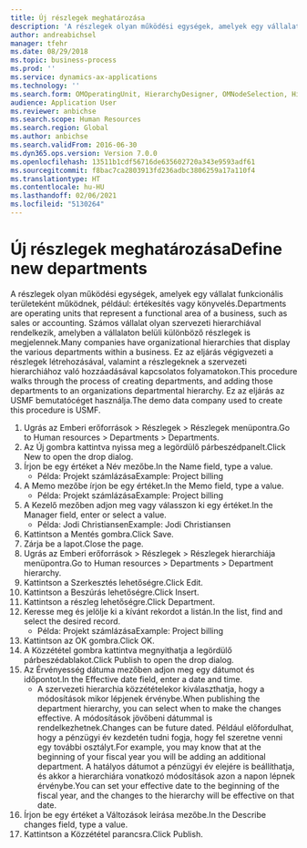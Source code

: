```yaml
---
title: Új részlegek meghatározása
description: 'A részlegek olyan működési egységek, amelyek egy vállalat funkcionális területeként működnek, például: értékesítés vagy könyvelés.'
author: andreabichsel
manager: tfehr
ms.date: 08/29/2018
ms.topic: business-process
ms.prod: ''
ms.service: dynamics-ax-applications
ms.technology: ''
ms.search.form: OMOperatingUnit, HierarchyDesigner, OMNodeSelection, HierarchyPublishAndCloseForm, HcmPersonnelManagementWorkspace
audience: Application User
ms.reviewer: anbichse
ms.search.scope: Human Resources
ms.search.region: Global
ms.author: anbichse
ms.search.validFrom: 2016-06-30
ms.dyn365.ops.version: Version 7.0.0
ms.openlocfilehash: 13511b1cdf56716de635602720a343e9593adf61
ms.sourcegitcommit: f8bac7ca2803913fd236adbc3806259a17a110f4
ms.translationtype: HT
ms.contentlocale: hu-HU
ms.lasthandoff: 02/06/2021
ms.locfileid: "5130264"
---
```

# <a name="define-new-departments"></a><span data-ttu-id="69bbf-103">Új részlegek meghatározása</span><span class="sxs-lookup"><span data-stu-id="69bbf-103">Define new departments</span></span>



<span data-ttu-id="69bbf-104">A részlegek olyan működési egységek, amelyek egy vállalat funkcionális területeként működnek, például: értékesítés vagy könyvelés.</span><span class="sxs-lookup"><span data-stu-id="69bbf-104">Departments are operating units that represent a functional area of a business, such as sales or accounting.</span></span> <span data-ttu-id="69bbf-105">Számos vállalat olyan szervezeti hierarchiával rendelkezik, amelyben a vállalaton belüli különböző részlegek is megjelennek.</span><span class="sxs-lookup"><span data-stu-id="69bbf-105">Many companies have organizational hierarchies that display the various departments within a business.</span></span> <span data-ttu-id="69bbf-106">Ez az eljárás végigvezeti a részlegek létrehozásával, valamint a részlegeknek a szervezeti hierarchiához való hozzáadásával kapcsolatos folyamatokon.</span><span class="sxs-lookup"><span data-stu-id="69bbf-106">This procedure walks through the process of creating departments, and adding those departments to an organizations departmental hierarchy.</span></span> <span data-ttu-id="69bbf-107">Ez az eljárás az USMF bemutatócéget használja.</span><span class="sxs-lookup"><span data-stu-id="69bbf-107">The demo data company used to create this procedure is USMF.</span></span>

1. <span data-ttu-id="69bbf-108">Ugrás az Emberi erőforrások > Részlegek > Részlegek menüpontra.</span><span class="sxs-lookup"><span data-stu-id="69bbf-108">Go to Human resources > Departments > Departments.</span></span>
2. <span data-ttu-id="69bbf-109">Az Új gombra kattintva nyissa meg a legördülő párbeszédpanelt.</span><span class="sxs-lookup"><span data-stu-id="69bbf-109">Click New to open the drop dialog.</span></span>
3. <span data-ttu-id="69bbf-110">Írjon be egy értéket a Név mezőbe.</span><span class="sxs-lookup"><span data-stu-id="69bbf-110">In the Name field, type a value.</span></span>
    * <span data-ttu-id="69bbf-111">Példa: Projekt számlázása</span><span class="sxs-lookup"><span data-stu-id="69bbf-111">Example: Project billing</span></span>  
4. <span data-ttu-id="69bbf-112">A Memo mezőbe írjon be egy értéket.</span><span class="sxs-lookup"><span data-stu-id="69bbf-112">In the Memo field, type a value.</span></span>
    * <span data-ttu-id="69bbf-113">Példa: Projekt számlázása</span><span class="sxs-lookup"><span data-stu-id="69bbf-113">Example: Project billing</span></span>  
5. <span data-ttu-id="69bbf-114">A Kezelő mezőben adjon meg vagy válasszon ki egy értéket.</span><span class="sxs-lookup"><span data-stu-id="69bbf-114">In the Manager field, enter or select a value.</span></span>
    * <span data-ttu-id="69bbf-115">Példa: Jodi Christiansen</span><span class="sxs-lookup"><span data-stu-id="69bbf-115">Example: Jodi Christiansen</span></span>  
6. <span data-ttu-id="69bbf-116">Kattintson a Mentés gombra.</span><span class="sxs-lookup"><span data-stu-id="69bbf-116">Click Save.</span></span>
7. <span data-ttu-id="69bbf-117">Zárja be a lapot.</span><span class="sxs-lookup"><span data-stu-id="69bbf-117">Close the page.</span></span>
8. <span data-ttu-id="69bbf-118">Ugrás az Emberi erőforrások > Részlegek > Részlegek hierarchiája menüpontra.</span><span class="sxs-lookup"><span data-stu-id="69bbf-118">Go to Human resources > Departments > Department hierarchy.</span></span>
9. <span data-ttu-id="69bbf-119">Kattintson a Szerkesztés lehetőségre.</span><span class="sxs-lookup"><span data-stu-id="69bbf-119">Click Edit.</span></span>
10. <span data-ttu-id="69bbf-120">Kattintson a Beszúrás lehetőségre.</span><span class="sxs-lookup"><span data-stu-id="69bbf-120">Click Insert.</span></span>
11. <span data-ttu-id="69bbf-121">Kattintson a részleg lehetőségre.</span><span class="sxs-lookup"><span data-stu-id="69bbf-121">Click Department.</span></span>
12. <span data-ttu-id="69bbf-122">Keresse meg és jelölje ki a kívánt rekordot a listán.</span><span class="sxs-lookup"><span data-stu-id="69bbf-122">In the list, find and select the desired record.</span></span>
    * <span data-ttu-id="69bbf-123">Példa: Projekt számlázása</span><span class="sxs-lookup"><span data-stu-id="69bbf-123">Example: Project billing</span></span>  
13. <span data-ttu-id="69bbf-124">Kattintson az OK gombra.</span><span class="sxs-lookup"><span data-stu-id="69bbf-124">Click OK.</span></span>
14. <span data-ttu-id="69bbf-125">A Közzététel gombra kattintva megnyithatja a legördülő párbeszédablakot.</span><span class="sxs-lookup"><span data-stu-id="69bbf-125">Click Publish to open the drop dialog.</span></span>
15. <span data-ttu-id="69bbf-126">Az Érvényesség dátuma mezőben adjon meg egy dátumot és időpontot.</span><span class="sxs-lookup"><span data-stu-id="69bbf-126">In the Effective date field, enter a date and time.</span></span>
    * <span data-ttu-id="69bbf-127">A szervezeti hierarchia közzétételekor kiválaszthatja, hogy a módosítások mikor lépjenek érvénybe.</span><span class="sxs-lookup"><span data-stu-id="69bbf-127">When publishing the department hierarchy, you can select when to make the changes effective.</span></span> <span data-ttu-id="69bbf-128">A módosítások jövőbeni dátummal is rendelkezhetnek.</span><span class="sxs-lookup"><span data-stu-id="69bbf-128">Changes can be future dated.</span></span> <span data-ttu-id="69bbf-129">Például előfordulhat, hogy a pénzügyi év kezdetén tudni fogja, hogy fel szeretne venni egy további osztályt.</span><span class="sxs-lookup"><span data-stu-id="69bbf-129">For example, you may know that at the beginning of your fiscal year you will be adding an additional department.</span></span> <span data-ttu-id="69bbf-130">A hatályos dátumot a pénzügyi év elejére is beállíthatja, és akkor a hierarchiára vonatkozó módosítások azon a napon lépnek érvénybe.</span><span class="sxs-lookup"><span data-stu-id="69bbf-130">You can set your effective date to the beginning of the fiscal year, and the changes to the hierarchy will be effective on that date.</span></span>  
16. <span data-ttu-id="69bbf-131">Írjon be egy értéket a Változások leírása mezőbe.</span><span class="sxs-lookup"><span data-stu-id="69bbf-131">In the Describe changes field, type a value.</span></span>
17. <span data-ttu-id="69bbf-132">Kattintson a Közzététel parancsra.</span><span class="sxs-lookup"><span data-stu-id="69bbf-132">Click Publish.</span></span>

